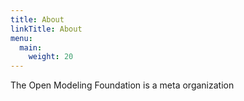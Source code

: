 ```yaml
---
title: About
linkTitle: About
menu:
  main:
    weight: 20
---
```


The Open Modeling Foundation is a meta organization
